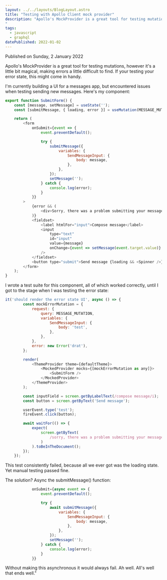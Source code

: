 ```yaml
---
layout: ../../layouts/BlogLayout.astro
title: "Testing with Apollo Client mock provider"
description: "Apollo's MockProvider is a great tool for testing mutations, however it's a little bit magical, making errors a little difficult to find. If your testing your error state, this might come in handy.
"
tags: 
  - javascript
  - graphql
datePublished: 2022-01-02
---
```


Published on Sunday, 2 January 2022

Apollo's MockProvider is a great tool for testing mutations, however it's a little bit magical, making errors a little difficult to find. If your testing your error state, this might come in handy.

I'm currently building a UI for a messages app, but encountered issues when testing sending new messages. Here's my component:

```javascript
export function SubmitForm() {
    const [message, setMessage] = useState('');
    const [submitMessage, { loading, error }] = useMutation(MESSAGE_MUTATION);

    return (
        <form
            onSubmit={event => {
                event.preventDefault();

                try {
                    submitMessage({
                        variables: {
                            SendMessageInput: {
                                body: message,
                            },
                        },
                    });
                    setMessage('');
                } catch {
                    console.log(error);
                }
            }}
        >
            {error && (
                <div>Sorry, there was a problem submitting your message</div>
            )}
            <fieldset>
                <label htmlFor="input">Compose message</label>
                <input
                    type="text"
                    id="input"
                    value={message}
                    onChange={event => setMessage(event.target.value)}
                />
            </fieldset>
            <button type="submit">Send message {loading && <Spinner />}</button>
        </form>
    );
}
```

I wrote a test suite for this component, all of which worked correctly, until I got to the stage when I was testing the error state:

```javascript
it('should render the error state UI', async () => {
        const mockErrorMutation = {
            request: {
                query: MESSAGE_MUTATION,
                variables: {
                    SendMessageInput: {
                        body: 'test',
                    },
                },
            },
            error: new Error('drat'),
        };

        render(
            <ThemeProvider theme={defaultTheme}>
                <MockedProvider mocks={[mockErrorMutation as any]}>
                    <SubmitForm />
                </MockedProvider>
            </ThemeProvider>
        );

        const inputField = screen.getByLabelText(/compose message/i);
        const button = screen.getByText('Send message');

        userEvent.type('test');
        fireEvent.click(button);

        await waitFor(() => {
            expect(
                screen.getByText(
                    /sorry, there was a problem submitting your message/i
                )
            ).toBeInTheDocument();
        });
    });
```

This test consistently failed, because all we ever got was the loading state. Yet manual testing passed fine.

The solution? Async the submitMessage() function:

```javascript
            onSubmit={async event => {
                event.preventDefault();

                try {
                    await submitMessage({
                        variables: {
                            SendMessageInput: {
                                body: message,
                            },
                        },
                    });
                    setMessage('');
                } catch {
                    console.log(error);
                }
            }}
```

Without making this asynchronous it would always fail. Ah well. All's well that ends well."